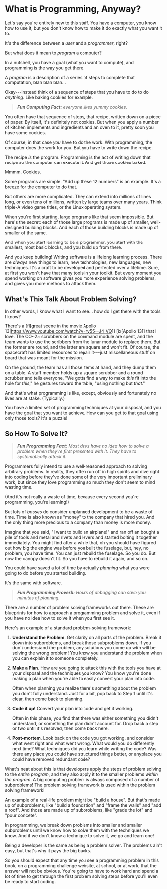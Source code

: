 <!--
# vim: ts=4:sw=4:nosi:et:tw=72
-->

# What is Programming, Anyway?

Let's say you're entirely new to this stuff. You have a computer, you
know how to use it, but you don't know how to make it do exactly what
you want it to.

It's the difference between a _user_ and a _programmer_, right?

But what does it mean to _program_ a computer?

In a nutshell, you have a goal (what you want to compute), and
programming is the way you get there.

A _program_ is a description of a series of steps to complete that
computation, blah blah blah...

Okay---instead think of a sequence of steps that you have to do to do
_anything_. Like baking cookies for example.

> _**Fun Computing Fact:** everyone likes yummy cookies._

You often have that sequence of steps, that recipe, written down on a
piece of paper. By itself, it's definitely not cookies. But when you
apply a number of kitchen implements and ingredients and an oven to it,
pretty soon you have some cookies.

Of course, in that case _you_ have to do the work. With programming, the
computer does the work for you. But you have to write down the recipe.

The recipe _is_ the program. Programming is the act of writing down that
recipe so the computer can execute it. And get those cookies baked.

Mmmm. Cookies.

Some programs are simple. "Add up these 12 numbers" is an example. It's
a breeze for the computer to do that.

But others are more complicated. They can extend into millions of lines
long, or even tens of millions, written by large teams over many years.
Think triple-A video game titles, or the Linux operating system.

When you're first starting, large programs like that seem impossible.
But here's the secret: each of those large programs is made up of
smaller, well-designed building blocks. And each of those building
blocks is made up of smaller of the same.

And when you start learning to be a programmer, you start with the
smallest, most basic blocks, and you build up from there.

And you keep building! Writing software is a lifelong learning process.
There are _always_ new things to learn, new technologies, new languages,
new techniques. It's a craft to be developed and perfected over a
lifetime. Sure, at first you won't have that many tools in your toolkit.
But every moment you spend working on software gives you more experience
solving problems, and gives you more methods to attack them.

## What's This Talk About Problem Solving?

In other words, I know what I want to see... how do I get there with the
tools I know?

There's a [fl[great scene in the movie Apollo
13|https://www.youtube.com/watch?v=ry55--J4_VQ]] [ix[Apollo 13]] that I
love. The CO~2~ scrubbers on the command module are spent, and the team
wants to use the scribbers from the lunar module to replace them. But
the former are round, and the latter are square and won't fit. Of
course, the spacecraft has limited resources to repair it---just
miscellaneous stuff on board that was meant for the mission.

On the ground, the team has all those items at hand, and they dump them
on a table. A staff member holds up a square scrubber and a round
scrubber and tells everyone, "We gotta find a way to make _this_ fit
into the hole for _this_," he gestures toward the table, "using nothing
but _that_."

And that's what programming is like, except, obviously and fortunately
no lives are at stake. (Typically.)

You have a limited set of programming techniques at your disposal, and
you have the goal that you want to achieve. How can you get to that goal
using only those tools? It's a puzzle!

## So How To Solve It?

> _**Fun Programming Fact:** Most devs have no idea how to solve a
> problem when they're first presented with it. They have to
> systematically attack it._

Programmers fully intend to use a well-reasoned approach to solving
arbitrary problems. In reality, they often run off in high spirits and
dive right into coding before they've done some of the very important
preliminary work, but since they love programming so much they don't
seem to mind wasting time.

(And it's not really a waste of time, because every second you're
programming, you're learning!)

But lots of _bosses_ do consider unplanned development to be a waste of
time. Time is also known as "money" to the company that hired you. And
the only thing more precious to a company than money is more money.

Imagine that you said, "I want to build an airplane!" and ran off an
bought a pile of tools and metal and rivets and levers and started
bolting it together immediately. You might find after a while that, oh
you should have figured out how big the engine was before you built the
fuselage, but, hey, no problem, you have time. You can just rebuild the
fuselage. So you do. But now the canopy doesn't fit. So you have to
rebuild it again, and so on.

You could have saved a lot of time by actually _planning_ what you were
going to do before you started building.

It's the same with software.

> _**Fun Programming Proverb:** Hours of debugging can save you minutes
> of planning._

There are a number of problem solving frameworks out there. These are
blueprints for how to approach a programming problem and solve it, even
if you have no idea how to solve it when you first see it.

Here's an example of a standard problem-solving framework:

1. **Understand the Problem**. Get clarity on all parts of the problem.
   Break it down into subproblems, and break those subproblems down. If
   you don't understand the problem, any solutions you come up with will
   be solving the wrong problem! You know you understand the problem
   when you can explain it to someone completely.

2. **Make a Plan**. How are you going to attack this with the tools you
   have at your disposal and the techniques you know? You know you're
   done making a plan when you're able to easily convert your plan into
   code.

   Often when planning you realize there's something about the problem
   you don't fully understand. Just for a bit, pop back to Step 1 until
   it's clear, then come back to planning.

3. **Code it up!** Convert your plan into code and get it working.

   Often in this phase, you find that there was either something you
   didn't understand, or something the plan didn't account for. Drop
   back a step or two until it's resolved, then come back here.

4. **Post-mortem**. Look back on the code you got working, and consider
   what went right and what went wrong. What would you do differently
   next time? What techniques did you learn while writing the code? Was
   there any place you could have structured things better, or anyplace
   you could have removed redundant code?

What's neat about this is that developers apply the steps of problem
solving to the _entire program_, and they also apply it to the smaller
problems _within the program_. A big computing problem is always
composed of a number of subproblems! The problem solving framework is
used within the problem solving framework!

An example of a real-life problem might be "build a house". But that's
made up of subproblems, like "build a foundation" and "frame the walls"
and "add a roof". And those are made up of subproblems, like "grade the
lot" and "pour concete".

In programming, we break down problems into smaller and smaller
subproblems until we know how to solve them with the techniques we know.
And if we don't know a technique to solve it, we go and learn one!

Being a developer is the same as being a problem solver. The problems
ain't easy, but that's why it pays the big bucks. 

So you should expect that any time you see a programming problem in this
book, on a programming challenge website, at school, or at work, that
the answer will not be obvious. You're going to have to work hard and
spend a lot of time to get through the first problem solving steps
before you'll even be ready to start coding.

